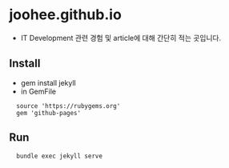 # joohee.github.io

- IT Development 관련 경험 및 article에 대해 간단히 적는 곳입니다. 

## Install
- gem install jekyll
- in GemFile
```
  source 'https://rubygems.org'
  gem 'github-pages'
```

## Run
```
  bundle exec jekyll serve
```
